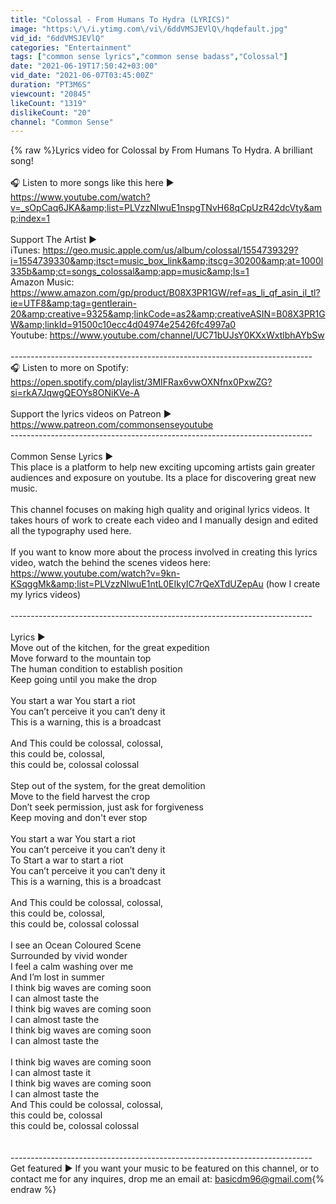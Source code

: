 ```yaml
---
title: "Colossal - From Humans To Hydra (LYRICS)"
image: "https:\/\/i.ytimg.com\/vi\/6ddVMSJEVlQ\/hqdefault.jpg"
vid_id: "6ddVMSJEVlQ"
categories: "Entertainment"
tags: ["common sense lyrics","common sense badass","Colossal"]
date: "2021-06-19T17:50:42+03:00"
vid_date: "2021-06-07T03:45:00Z"
duration: "PT3M6S"
viewcount: "20845"
likeCount: "1319"
dislikeCount: "20"
channel: "Common Sense"
---
```

{% raw %}Lyrics video for Colossal by From Humans To Hydra. A brilliant song!<br /><br />🎧 Listen to more songs like this here ►<br /><a rel="nofollow" target="blank" href="https://www.youtube.com/watch?v=_sOpCaq6JKA&amp;list=PLVzzNIwuE1nspgTNvH68qCpUzR42dcVty&amp;index=1">https://www.youtube.com/watch?v=_sOpCaq6JKA&amp;list=PLVzzNIwuE1nspgTNvH68qCpUzR42dcVty&amp;index=1</a><br /><br />Support The Artist ► <br />iTunes: <a rel="nofollow" target="blank" href="https://geo.music.apple.com/us/album/colossal/1554739329?i=1554739330&amp;itsct=music_box_link&amp;itscg=30200&amp;at=1000l335b&amp;ct=songs_colossal&amp;app=music&amp;ls=1">https://geo.music.apple.com/us/album/colossal/1554739329?i=1554739330&amp;itsct=music_box_link&amp;itscg=30200&amp;at=1000l335b&amp;ct=songs_colossal&amp;app=music&amp;ls=1</a><br />Amazon Music: <a rel="nofollow" target="blank" href="https://www.amazon.com/gp/product/B08X3PR1GW/ref=as_li_qf_asin_il_tl?ie=UTF8&amp;tag=gentlerain-20&amp;creative=9325&amp;linkCode=as2&amp;creativeASIN=B08X3PR1GW&amp;linkId=91500c10ecc4d04974e25426fc4997a0">https://www.amazon.com/gp/product/B08X3PR1GW/ref=as_li_qf_asin_il_tl?ie=UTF8&amp;tag=gentlerain-20&amp;creative=9325&amp;linkCode=as2&amp;creativeASIN=B08X3PR1GW&amp;linkId=91500c10ecc4d04974e25426fc4997a0</a><br />Youtube: <a rel="nofollow" target="blank" href="https://www.youtube.com/channel/UC71bUJsY0KXxWxtlbhAYbSw">https://www.youtube.com/channel/UC71bUJsY0KXxWxtlbhAYbSw</a><br /><br />---------------------------------------------------------------------------<br />🎧  Listen to more on Spotify:<br /><a rel="nofollow" target="blank" href="https://open.spotify.com/playlist/3MIFRax6vwOXNfnx0PxwZG?si=rkA7JqwgQEOYs8ONiKVe-A">https://open.spotify.com/playlist/3MIFRax6vwOXNfnx0PxwZG?si=rkA7JqwgQEOYs8ONiKVe-A</a><br /><br />Support the lyrics videos on Patreon ► <br /><a rel="nofollow" target="blank" href="https://www.patreon.com/commonsenseyoutube">https://www.patreon.com/commonsenseyoutube</a><br />---------------------------------------------------------------------------<br /><br />Common Sense Lyrics ►<br />This place is a platform to help new exciting upcoming artists gain greater audiences and exposure on youtube. Its a place for discovering great new music.<br /><br />This channel focuses on making high quality and original lyrics videos. It takes hours of work to create each video and I manually design and edited all the typography used here.<br /><br />If you want to know more about the process involved in creating this lyrics video, watch the behind the scenes videos here:<br /><a rel="nofollow" target="blank" href="https://www.youtube.com/watch?v=9kn-KSqggMk&amp;list=PLVzzNIwuE1ntL0EIkyIC7rQeXTdUZepAu">https://www.youtube.com/watch?v=9kn-KSqggMk&amp;list=PLVzzNIwuE1ntL0EIkyIC7rQeXTdUZepAu</a> (how I create my lyrics videos)<br /><br />---------------------------------------------------------------------------<br /><br />Lyrics ►<br />Move out of the kitchen, for the great expedition<br />Move forward to the mountain top<br />The human condition to establish position<br />Keep going until you make the drop<br /><br />You start a war You start a riot<br />You can’t perceive it you can’t deny it<br />This is a warning, this is a broadcast<br /><br />And This could be colossal, colossal,<br />this could be, colossal,<br />this could be, colossal colossal<br /><br />Step out of the system, for the great demolition<br />Move to the field harvest the crop<br />Don’t seek permission, just ask for forgiveness<br />Keep moving and don't ever stop<br /><br />You start a war You start a riot<br />You can’t perceive it you can’t deny it<br />To Start a war to start a riot<br />You can’t perceive it you can’t deny it<br />This is a warning, this is a broadcast<br /><br />And This could be colossal, colossal,<br />this could be, colossal,<br />this could be, colossal colossal<br /><br />I see an Ocean Coloured Scene<br />Surrounded by vivid wonder<br />I feel a calm washing over me<br />And I’m lost in summer<br />I think big waves are coming soon<br />I can almost taste the<br />I think big waves are coming soon<br />I can almost taste the<br />I think big waves are coming soon<br />I can almost taste the<br /><br />I think big waves are coming soon<br />I can almost taste it<br />I think big waves are coming soon<br />I can almost taste the<br />And This could be colossal, colossal,<br />this could be, colossal<br />this could be, colossal colossal<br /><br /><br />---------------------------------------------------------------------------<br />Get featured ► If you want your music to be featured on this channel, or to contact me for any inquires, drop me an email at: basicdm96@gmail.com{% endraw %}
